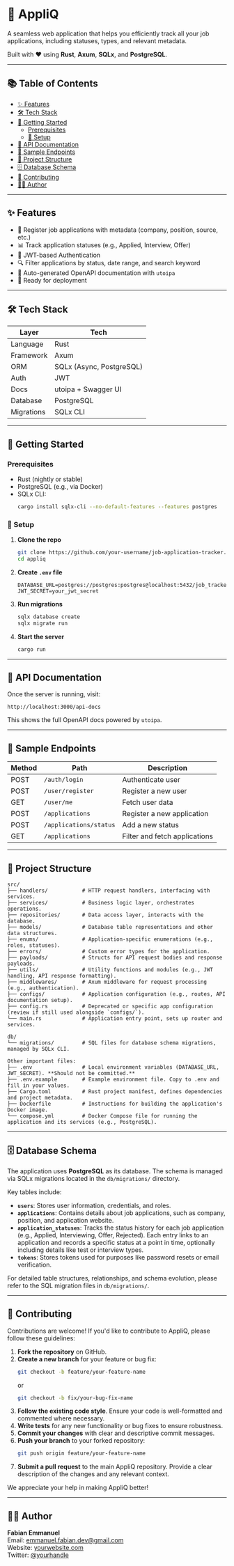 # 📌 AppliQ

A seamless web application that helps you efficiently track all your job applications, including statuses, types, and relevant metadata.

Built with ❤️ using **Rust**, **Axum**, **SQLx**, and **PostgreSQL**.

---

## 📚 Table of Contents

- [✨ Features](#-features)
- [🛠️ Tech Stack](#️-tech-stack)
- [🚀 Getting Started](#-getting-started)
  - [Prerequisites](#prerequisites)
  - [🔧 Setup](#-setup)
- [📘 API Documentation](#-api-documentation)
- [🧪 Sample Endpoints](#-sample-endpoints)
- [📂 Project Structure](#-project-structure)
- [🗄️ Database Schema](#️-database-schema)
- [🤝 Contributing](#-contributing)
- [👨‍💻 Author](#-author)

---

## ✨ Features

- 📝 Register job applications with metadata (company, position, source, etc.)
- 📊 Track application statuses (e.g., Applied, Interview, Offer)
- 🔐 JWT-based Authentication
- 🔍 Filter applications by status, date range, and search keyword
- 📑 Auto-generated OpenAPI documentation with `utoipa`
- 🚀 Ready for deployment

---

## 🛠️ Tech Stack

| Layer      | Tech                     |
|------------|--------------------------|
| Language   | Rust                     |
| Framework  | Axum                     |
| ORM        | SQLx (Async, PostgreSQL) |
| Auth       | JWT                      |
| Docs       | utoipa + Swagger UI      |
| Database   | PostgreSQL               |
| Migrations | SQLx CLI                 |

---

## 🚀 Getting Started

### Prerequisites

- Rust (nightly or stable)
- PostgreSQL (e.g., via Docker)
- SQLx CLI:
  ```sh
  cargo install sqlx-cli --no-default-features --features postgres
  ```

### 🔧 Setup

1. **Clone the repo**

   ```bash
   git clone https://github.com/your-username/job-application-tracker.git
   cd appliq
   ```

2. **Create `.env` file**

   ```env
   DATABASE_URL=postgres://postgres:postgres@localhost:5432/job_tracker
   JWT_SECRET=your_jwt_secret
   ```

3. **Run migrations**

   ```bash
   sqlx database create
   sqlx migrate run
   ```

4. **Start the server**

   ```bash
   cargo run
   ```

---

## 📘 API Documentation

Once the server is running, visit:

```
http://localhost:3000/api-docs
```

This shows the full OpenAPI docs powered by `utoipa`.

---

## 🧪 Sample Endpoints

| Method | Path                   | Description                   |
|--------|------------------------|-------------------------------|
| POST   | `/auth/login`          | Authenticate user             |
| POST   | `/user/register`       | Register a new user           |
| GET    | `/user/me`             | Fetch user data               |
| POST   | `/applications`        | Register a new application    |
| POST   | `/applications/status` | Add a new status              |
| GET    | `/applications`        | Filter and fetch applications |

---

## 📂 Project Structure

```
src/
├── handlers/           # HTTP request handlers, interfacing with services.
├── services/           # Business logic layer, orchestrates operations.
├── repositories/       # Data access layer, interacts with the database.
├── models/             # Database table representations and other data structures.
├── enums/              # Application-specific enumerations (e.g., roles, statuses).
├── errors/             # Custom error types for the application.
├── payloads/           # Structs for API request bodies and response payloads.
├── utils/              # Utility functions and modules (e.g., JWT handling, API response formatting).
├── middlewares/        # Axum middleware for request processing (e.g., authentication).
├── configs/            # Application configuration (e.g., routes, API documentation setup).
├── config.rs           # Deprecated or specific app configuration (review if still used alongside `configs/`).
└── main.rs             # Application entry point, sets up router and services.

db/
└── migrations/         # SQL files for database schema migrations, managed by SQLx CLI.

Other important files:
├── .env                # Local environment variables (DATABASE_URL, JWT_SECRET). **Should not be committed.**
├── .env.example        # Example environment file. Copy to .env and fill in your values.
├── Cargo.toml          # Rust project manifest, defines dependencies and project metadata.
├── Dockerfile          # Instructions for building the application's Docker image.
└── compose.yml         # Docker Compose file for running the application and its services (e.g., PostgreSQL).
```

---

## 🗄️ Database Schema

The application uses **PostgreSQL** as its database. The schema is managed via SQLx migrations located in the `db/migrations/` directory.

Key tables include:

-   **`users`**: Stores user information, credentials, and roles.
-   **`applications`**: Contains details about job applications, such as company, position, and application website.
-   **`application_statuses`**: Tracks the status history for each job application (e.g., Applied, Interviewing, Offer, Rejected). Each entry links to an application and records a specific status at a point in time, optionally including details like test or interview types.
-   **`tokens`**: Stores tokens used for purposes like password resets or email verification.

For detailed table structures, relationships, and schema evolution, please refer to the SQL migration files in `db/migrations/`.

---

## 🤝 Contributing

Contributions are welcome! If you'd like to contribute to AppliQ, please follow these guidelines:

1.  **Fork the repository** on GitHub.
2.  **Create a new branch** for your feature or bug fix:
    ```bash
    git checkout -b feature/your-feature-name
    ```
    or
    ```bash
    git checkout -b fix/your-bug-fix-name
    ```
3.  **Follow the existing code style**. Ensure your code is well-formatted and commented where necessary.
4.  **Write tests** for any new functionality or bug fixes to ensure robustness.
5.  **Commit your changes** with clear and descriptive commit messages.
6.  **Push your branch** to your forked repository:
    ```bash
    git push origin feature/your-feature-name
    ```
7.  **Submit a pull request** to the main AppliQ repository. Provide a clear description of the changes and any relevant context.

We appreciate your help in making AppliQ better!

---

## 👨‍💻 Author

**Fabian Emmanuel**\
Email: [emmanuel.fabian.dev@gmail.com](emmanuel.fabian.dev@gmail.com)\
Website: [yourwebsite.com](https://yourwebsite.com)\
Twitter: [@yourhandle](https://twitter.com/yourhandle)
